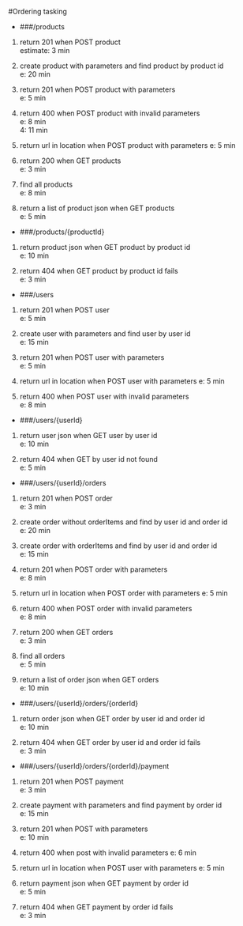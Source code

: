 #Ordering tasking

* ###/products

1. return 201 when POST product  
 estimate: 3 min  

2. create product with parameters and find product by product id  
 e: 20 min  
  
  
3. return 201 when POST product with parameters  
 e: 5 min  
  
  
  
4. return 400 when POST product with invalid parameters  
 e: 8 min  
 4: 11 min
   
    
5. return url in location when POST product with parameters
  e: 5 min
   
 
  
6. return 200 when GET products  
 e: 3 min  
  
  

7. find all products  
 e: 8 min  
  
  
  
8. return a list of product json when GET products  
 e: 5 min  
  
  

* ###/products/{productId}

1. return product json when GET product by product id  
 e: 10 min  
  
  
    
  
2. return 404 when GET product by product id fails  
 e: 3 min  
  
  
  
  
 

* ###/users

1. return 201 when POST user  
 e: 5 min  
  
  
  
 
2. create user with parameters and find user by user id  
 e: 15 min  
  
  
  
  
3. return 201 when POST user with parameters  
 e: 5 min  
  
  
  
4. return url in location when POST user with parameters
  e: 5 min
   
  
  
5. return 400 when POST user with invalid parameters  
 e: 8 min  
  
    

    
* ###/users/{userId}

1. return user json when GET user by user id  
e: 10 min  
 
 
2. return 404 when GET by user id not found  
 e: 5 min  
  
  
  
* ###/users/{userId}/orders

1. return 201 when POST order  
 e: 3 min  
  
  

2. create order without orderItems and find by user id and order id  
 e: 20 min  
    
    
   
3. create order with orderItems and find by user id and order id  
 e: 15 min  
  
    
    
4. return 201 when POST order with parameters  
 e: 8 min  
  
 
5. return url in location when POST order with parameters
  e: 5 min
   
   
     
6. return 400 when POST order with invalid parameters  
 e: 8 min  
  
    
7. return 200 when GET orders  
 e: 3 min  
  
  
8. find all orders  
 e: 5 min  
  
  
 
9. return a list of order json when GET orders  
 e: 10 min  
  
  
  
    
 

* ###/users/{userId}/orders/{orderId}

1. return order json when GET order by user id and order id  
 e: 10 min  
  
  
  

2. return 404 when GET order by user id and order id fails  
 e: 3 min  
  
  
   
* ###/users/{userId}/orders/{orderId}/payment

1. return 201 when POST payment  
 e: 3 min  
  
  
 
2. create payment with parameters and find payment by order id  
 e: 15 min  
  
  

3. return 201 when POST with parameters  
 e: 10 min  
  
  
4. return 400 when post with invalid parameters
  e: 6 min
  
  
5. return url in location when POST user with parameters
  e: 5 min
   

6. return payment json when GET payment by order id   
  e: 5 min  
   
  
7. return 404 when GET payment by order id fails  
  e: 3 min  
   